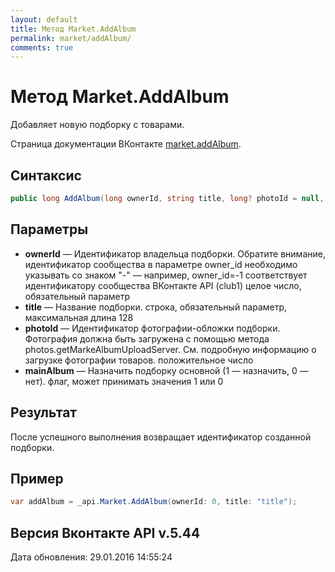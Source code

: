 ```yaml
---
layout: default
title: Метод Market.AddAlbum
permalink: market/addAlbum/
comments: true
---
```

# Метод Market.AddAlbum
Добавляет новую подборку с товарами.

Страница документации ВКонтакте [market.addAlbum](https://vk.com/dev/market.addAlbum).

## Синтаксис
``` csharp
public long AddAlbum(long ownerId, string title, long? photoId = null, bool mainAlbum = false)
```

## Параметры
+ **ownerId** — Идентификатор владельца подборки. 
Обратите внимание, идентификатор сообщества в параметре owner_id необходимо указывать со знаком "-" — например, owner_id=-1 соответствует идентификатору сообщества ВКонтакте API (club1)  целое число, обязательный параметр
+ **title** — Название подборки. строка, обязательный параметр, максимальная длина 128
+ **photoId** — Идентификатор фотографии-обложки подборки. 
Фотография должна быть загружена с помощью метода photos.getMarkeAlbumUploadServer. См. подробную информацию о загрузке фотографии товаров. положительное число
+ **mainAlbum** — Назначить подборку основной (1 — назначить, 0 — нет). флаг, может принимать значения 1 или 0

## Результат
После успешного выполнения возвращает идентификатор созданной подборки.

## Пример
``` csharp
var addAlbum = _api.Market.AddAlbum(ownerId: 0, title: "title");
```

## Версия Вконтакте API v.5.44
Дата обновления: 29.01.2016 14:55:24
